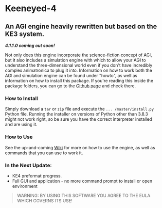 # Keeneyed-4
## An AGI engine heavily rewritten but based on the KE3 system.  
***4.1.1.0 coming out soon!***   

Not only does this engine incorporate the science-fiction concept of AGI, but it also includes a simulation engine with which to allow your AGI to understand the three-dimensional world even if you don't have incredibly complex animatronica to plug it into. Information on how to work both the AGI and simulation engine can be found under "howto", as well as information on how to install this package. If you're reading this inside the package folders, you can go to the [Github page](https://github.com/cs-AI-dev/Keeneyed-4) and check there.  

### How to Install
Simply download a `tar` or `zip` file and execute the `... /master/install.py` Python file. Running the installer on versions of Python other than 3.8.3 might not work right, so be sure you have the correct interpreter installed and are using it.

### How to Use
See the up-and-coming [Wiki](https://github.com/cs-AI-dev/Keeneyed-4/wiki) for more on how to use the engine, as well as commands that you can use to work it.

### In the Next Update:
- KE4 preformat progress.  
- Full GUI and application - no more command prompt to install or open environment  

> WARNING: BY USING THIS SOFTWARE YOU AGREE TO THE EULA WHICH GOVERNS ITS USE!  
